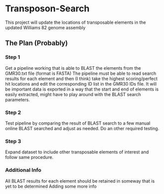 # Transposon-Search
This project will update the locations of transposable elements in the updated Williams 82  genome assembly

## The Plan (Probably)

### Step 1
Get a pipeline working that is able to BLAST the elements from the GMR30.txt file (format is FASTA)
The pipeline must be able to read search results for each element and then (I think) take the highest scoring/perfect hit locations and edit the corresponding ID list in the GMR30 IDs file. It will be important data is exported in a way that the start and end of elements is easily extracted, might have to play around with the BLAST search parameters.


### Step 2
Test pipeline by comparing the result of BLAST search to a few manual online BLAST searched and adjust as needed. Do an other required testing.

### Step 3
Expand dataset to include other transposable elements of interest and follow same procedure.

### Additional Info
All BLAST results for each element should be retained in someway that is yet to be
determined
Adding some more info
